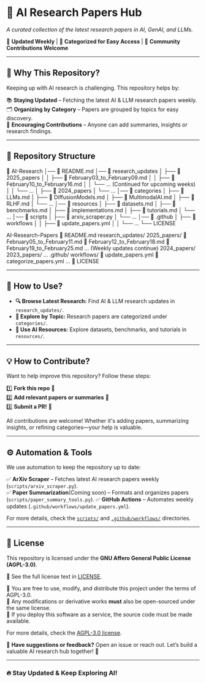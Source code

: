 # 📌 AI Research Papers Hub  
_A curated collection of the latest research papers in AI, GenAI, and LLMs._  

🔹 **Updated Weekly** | 🔹 **Categorized for Easy Access** | 🔹 **Community Contributions Welcome**  

---

## 🚀 Why This Repository?  
Keeping up with AI research is challenging. This repository helps by:  

📚 **Staying Updated** – Fetching the latest AI & LLM research papers weekly.  
🗂 **Organizing by Category** – Papers are grouped by topics for easy discovery.  
🤝 **Encouraging Contributions** – Anyone can add summaries, insights or research findings.  

---

## 📂 Repository Structure  

📂 AI-Research
│── 📜 README.md
│── 📂 research_updates
│ ├── 📂 2025_papers
│ │ ├── 📜 February03_to_February09.md
│ │ ├── 📜 February10_to_February16.md
│ │ └── ... (Continued for upcoming weeks)
│ │ └── ...
│ ├── 📂 2024_papers
│ └── ...
│── 📂 categories
│ ├── 📜 LLMs.md
│ ├── 📜 DiffusionModels.md
│ ├── 📜 MultimodalAI.md
│ ├── 📜 RLHF.md
│ └── ...
│── 📂 resources
│ ├── 📜 datasets.md
│ ├── 📜 benchmarks.md
│ ├── 📜 implementations.md
│ ├── 📜 tutorials.md
│ └── ...
│── 📂 scripts
│ ├── 📜 arxiv_scraper.py
│ └── ...
│── 📂 .github
│ ├── 📂 workflows
│ │ ├── 📜 update_papers.yml
│ │ └── ...
└── LICENSE


AI-Research-Papers
📜 README.md
research_updates/
2025_papers/
📜 February05_to_February11.md
📜 February12_to_February18.md
📜 February19_to_February25.md
... (Weekly updates continue)
2024_papers/
2023_papers/
...
.github/
workflows/
📜 update_papers.yml
📜 categorize_papers.yml
...
📜 LICENSE

---

## 🌟 How to Use?  

- **🔍 Browse Latest Research:** Find AI & LLM research updates in `research_updates/`.  
- **📌 Explore by Topic:** Research papers are categorized under `categories/`.  
- **📖 Use AI Resources:** Explore datasets, benchmarks, and tutorials in `resources/`.  

---

## 💡 How to Contribute?  

Want to help improve this repository? Follow these steps:  

1️⃣ **Fork this repo** 🍴  
2️⃣ **Add relevant papers or summaries** 📝  
3️⃣ **Submit a PR!** 🚀  

All contributions are welcome! Whether it's adding papers, summarizing insights, or refining categories—your help is valuable.  

---

## ⚙️ Automation & Tools  

We use automation to keep the repository up to date:  

✅ **ArXiv Scraper** – Fetches latest AI research papers weekly (`scripts/arxiv_scraper.py`).  
✅ **Paper Summarization**(Coming soon) – Formats and organizes papers (`scripts/paper_summary_tools.py`).
✅ **GitHub Actions** – Automates weekly updates (`.github/workflows/update_papers.yml`).  

For more details, check the [`scripts/`](./scripts) and [`.github/workflows/`](./.github/workflows) directories.  

---

## 📜 License  

This repository is licensed under the **GNU Affero General Public License (AGPL-3.0)**.  

📄 See the full license text in [LICENSE](./LICENSE).  

🔹 You are free to use, modify, and distribute this project under the terms of AGPL-3.0.  
🔹 Any modifications or derivative works **must** also be open-sourced under the same license.  
🔹 If you deploy this software as a service, the source code must be made available.  

For more details, check the [AGPL-3.0 license](https://www.gnu.org/licenses/agpl-3.0.html).

📢 **Have suggestions or feedback?** Open an issue or reach out. Let’s build a valuable AI research hub together! 🚀  

---

### 🔥 **Stay Updated & Keep Exploring AI!**
